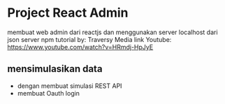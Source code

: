 # Project React Admin

membuat web admin dari reactjs dan menggunakan server localhost dari json server npm
tutorial by: Traversy Media
link Youtube: https://www.youtube.com/watch?v=HRmdj-HpJyE

## mensimulasikan data

- dengan membuat simulasi REST API
- membuat Oauth login
